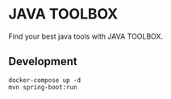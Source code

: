 # JAVA TOOLBOX

Find your best java tools with JAVA TOOLBOX.

## Development

```
docker-compose up -d
mvn spring-boot:run
```
